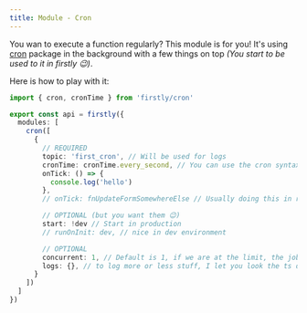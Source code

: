 ```yaml
---
title: Module - Cron
---
```


You wan to execute a function regularly? This module is for you! It's using
[cron](https://www.npmjs.com/package/cron) package in the background with a few things on top _(You
start to be used to it in firstly 😉)_.

Here is how to play with it:

```ts
import { cron, cronTime } from 'firstly/cron'

export const api = firstly({
  modules: [
    cron([
      {
        // REQUIRED
        topic: 'first_cron', // Will be used for logs
        cronTime: cronTime.every_second, // You can use the cron syntax `* * * * * *` or some built in helpers.
        onTick: () => {
          console.log('hello')
        },
        // onTick: fnUpdateFormSomewhereElse // Usually doing this in real life !

        // OPTIONAL (but you want them 😉)
        start: !dev // Start in production
        // runOnInit: dev, // nice in dev environment

        // OPTIONAL
        concurrent: 1, // Default is 1, if we are at the limit, the job will be skipped.
        logs: {}, // to log more or less stuff, I let you look the ts definition.
      }
    ])
  ]
})
```
